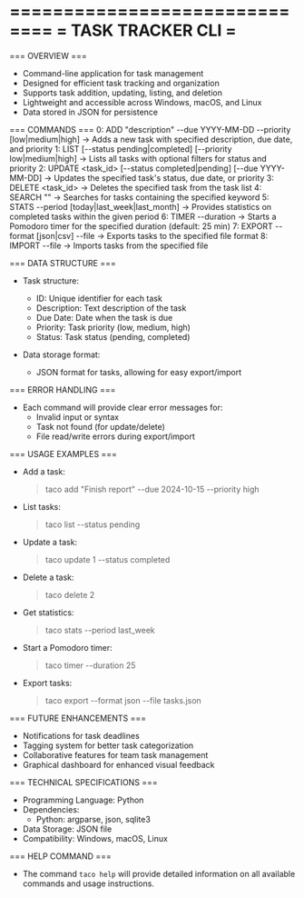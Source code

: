 ==============================
=      TASK TRACKER CLI      =
==============================

=== OVERVIEW ===
* Command-line application for task management
* Designed for efficient task tracking and organization
* Supports task addition, updating, listing, and deletion
* Lightweight and accessible across Windows, macOS, and Linux
* Data stored in JSON for persistence

=== COMMANDS ===
0: ADD   "description" --due YYYY-MM-DD --priority [low|medium|high] 
         -> Adds a new task with specified description, due date, and priority
1: LIST  [--status pending|completed] [--priority low|medium|high] 
         -> Lists all tasks with optional filters for status and priority
2: UPDATE <task_id> [--status completed|pending] [--due YYYY-MM-DD] 
         -> Updates the specified task's status, due date, or priority
3: DELETE <task_id> 
         -> Deletes the specified task from the task list
4: SEARCH "<keyword>" 
         -> Searches for tasks containing the specified keyword
5: STATS --period [today|last_week|last_month] 
         -> Provides statistics on completed tasks within the given period
6: TIMER --duration <minutes> 
         -> Starts a Pomodoro timer for the specified duration (default: 25 min)
7: EXPORT --format [json|csv] --file <filename> 
         -> Exports tasks to the specified file format
8: IMPORT --file <filename> 
         -> Imports tasks from the specified file

=== DATA STRUCTURE ===
* Task structure:
    - ID: Unique identifier for each task
    - Description: Text description of the task
    - Due Date: Date when the task is due
    - Priority: Task priority (low, medium, high)
    - Status: Task status (pending, completed)
    
* Data storage format:
    - JSON format for tasks, allowing for easy export/import

=== ERROR HANDLING ===
* Each command will provide clear error messages for:
    - Invalid input or syntax
    - Task not found (for update/delete)
    - File read/write errors during export/import

=== USAGE EXAMPLES ===
* Add a task: 
    > taco add "Finish report" --due 2024-10-15 --priority high
* List tasks: 
    > taco list --status pending
* Update a task: 
    > taco update 1 --status completed
* Delete a task: 
    > taco delete 2
* Get statistics: 
    > taco stats --period last_week
* Start a Pomodoro timer: 
    > taco timer --duration 25
* Export tasks: 
    > taco export --format json --file tasks.json

=== FUTURE ENHANCEMENTS ===
* Notifications for task deadlines
* Tagging system for better task categorization
* Collaborative features for team task management
* Graphical dashboard for enhanced visual feedback

=== TECHNICAL SPECIFICATIONS ===
* Programming Language: Python
* Dependencies:
    - Python: argparse, json, sqlite3
* Data Storage: JSON file
* Compatibility: Windows, macOS, Linux

=== HELP COMMAND ===
* The command `taco help` will provide detailed information on all available commands and usage instructions.
